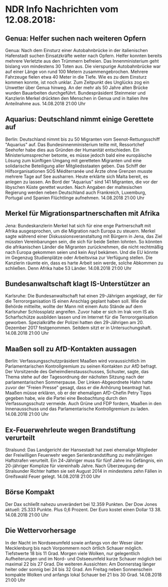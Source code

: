 # NDR Info Nachrichten vom 12.08.2018:


## Genua: Helfer suchen nach weiteren Opfern
Genua: Nach dem Einsturz einer Autobahnbrücke in der italienischen Hafenstadt suchen Einsatzkräfte weiter nach Opfern. Helfer konnten bereits mehrere Verletzte aus den Trümmern befreien. Das Innenministerium geht bislang von mindestens 30 Toten aus. Die vierspurige Autobahnbrücke war auf einer Länge von rund 100 Metern zusammengebrochen. Mehrere Fahrzeuge fielen etwa 40 Meter in die Tiefe. Wie es zu dem Einsturz kommen konnte, ist noch unklar. Zum Zeitpunkt des Unglücks zog ein Unwetter über Genua hinweg. An der mehr als 50 Jahre alten Brücke wurden Bauarbeiten durchgeführt. Bundespräsident Steinmeier und Kanzlerin Merkel drückten den Menschen in Genua und in Italien ihre Anteilnahme aus. 14.08.2018 21:00 Uhr 

## Aquarius: Deutschland nimmt einige Gerettete auf
Berlin: Deutschland nimmt bis zu 50 Migranten vom Seenot-Rettungsschiff "Aquarius" auf. Das Bundesinnenministerium teilte mit, Ressortchef Seehofer habe dies aus Gründen der Humanität entschieden. Ein Ministeriumssprecher betonte, es müsse jedoch bald eine europäische Lösung zum künftigen Umgang mit geretteten Migranten und eine solidarische Beteiligung aller Mitgliedsstaaten geben. Das Schiff der Hilfsorganisationen SOS Méditerranée und Ärzte ohne Grenzen musste mehrere Tage auf See ausharren. Heute erklärte sich Malta bereit, es anlegen zu lassen. An Bord der "Aquarius" sind 141 Migranten, die vor der libyschen Küste gerettet wurden. Nach Angaben der maltesischen Regierung werden neben Deutschland auch Frankreich, Luxemburg, Portugal und Spanien Flüchtlinge aufnehmen. 14.08.2018 21:00 Uhr 

## Merkel für Migrationspartnerschaften mit Afrika
Jena: Bundeskanzlerin Merkel hat sich für eine enge Partnerschaft mit Afrika ausgesprochen, um die Migration nach Europa zu steuern. Merkel sagte während einer Diskussionsveranstaltung mit Bürgern in Jena, das Ziel müssten Vereinbarungen sein, die sich für beide Seiten lohnten. So könnten die afrikanischen Länder die Migranten zurücknehmen, die nicht rechtmäßig nach Europa gekommen seien und kein Asyl bekämen. Und die EU könnte im Gegenzug Studienplätze oder Arbeitsvisa zur Verfügung stellen. Die Kanzlerin räumte ein, dass es harte Arbeit sein werde, solche Abkommen zu schließen. Denn Afrika habe 53 Länder. 14.08.2018 21:00 Uhr 

## Bundesanwaltschaft klagt IS-Unterstützer an
Karlsruhe: Die Bundesanwaltschaft hat einen 29-Jährigen angeklagt, der für die Terrororganisation IS einen Anschlag geplant haben soll. Wie die Behörde mitteilte, wollte der Mann mit einem Auto Stände auf dem Karlsruher Schlossplatz angreifen. Zuvor habe er sich im Irak vom IS als Scharfschütze ausbilden lassen und im Internet für die Terrororganisation geworben. Spezialkräfte der Polizei hatten den 29-Jährigen am 20. Dezember 2017 festgenommen. Seitdem sitzt er in Untersuchungshaft. 14.08.2018 21:00 Uhr 

## Maaßen soll zu AfD-Kontakten aussagen
Berlin: Verfassungsschutzpräsident Maaßen wird voraussichtlich im Parlamentarischen Kontrollgremium zu seinen Kontakten zur AfD befragt. Der Vorsitzende des Geheimdienstausschusses, Schuster, sagte, das Thema stehe auf der Tagesordnung der nächsten Sitzung nach der parlamentarischen Sommerpause. Der Linken-Abgeordnete Hahn hatte zuvor der "Freien Presse" gesagt, dass er die Anhörung beantragt hat. Maaßen müsse erklären, ob er der ehemaligen AfD-Chefin Petry Tipps gegeben habe, wie die Partei eine Beobachtung durch den Verfassungsschutz vermeide. Auch Grüne und FDP fordern, Maaßen in den Innenausschuss und das Parlamentarische Kontrollgremium zu laden. 14.08.2018 21:00 Uhr 

## Ex-Feuerwehrleute wegen Brandstiftung verurteilt
Stralsund: Das Landgericht der Hansestadt hat zwei ehemalige Mitglieder der Freiwilligen Feuerwehr wegen Serienbrandstiftung zu mehrjährigen Haftstrafen verurteilt. Ein 24-Jähriger muss für fünf Jahre ins Gefängnis, ein 20-jähriger Komplize für viereinhalb Jahre. Nach Überzeugung der Stralsunder Richter hatten sie seit August 2014 in mindestens zehn Fällen in Greifswald Feuer gelegt. 14.08.2018 21:00 Uhr 

## Börse Kompakt
Der Dax schließt nahezu unverändert bei 12.359 Punkten. Der Dow Jones aktuell: 25.333 Punkte. Plus 0,6 Prozent. Der Euro kostet einen Dollar 13 38. 14.08.2018 21:00 Uhr 

## Die Wettervorhersage
In der Nacht im Nordseeumfeld sowie anfangs von der Weser über Mecklenburg bis nach Vorpommern noch örtlich Schauer möglich. Tiefstwerte 18 bis 11 Grad. Morgen viele Wolken, nur gelegentlich Aufheiterungen und im Nord- und Ostseeumfeld kurze Schauer möglich bei maximal 22 bis 27 Grad. Die weiteren Aussichten: Am Donnerstag länger heiter oder sonnig bei 24 bis 32 Grad. Am Freitag neben Sonnenschein kompakte Wolken und anfangs lokal Schauer bei 21 bis 30 Grad. 14.08.2018 21:00 Uhr 
